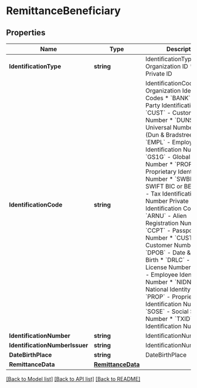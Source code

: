# RemittanceBeneficiary

## Properties

Name | Type | Description | Notes
------------ | ------------- | ------------- | -------------
**IdentificationType** | **string** | IdentificationType  * &#x60;OI&#x60; - Organization ID * &#x60;PI&#x60; - Private ID  | [optional] 
**IdentificationCode** | **string** | IdentificationCode  Organization Identification Codes  * &#x60;BANK&#x60; - Bank Party Identification * &#x60;CUST&#x60; - Customer Number * &#x60;DUNS&#x60; - Data Universal Number System (Dun &amp; Bradstreet) * &#x60;EMPL&#x60; - Employer Identification Number * &#x60;GS1G&#x60; - Global Location Number * &#x60;PROP&#x60; - Proprietary Identification Number * &#x60;SWBB&#x60; - SWIFT BIC or BEI * &#x60;TXID&#x60; - Tax Identification Number  Private Identification Codes  * &#x60;ARNU&#x60; - Alien Registration Number * &#x60;CCPT&#x60; - Passport Number * &#x60;CUST&#x60; - Customer Number * &#x60;DPOB&#x60; - Date &amp; Place of Birth * &#x60;DRLC&#x60; - Driver’s License Number * &#x60;EMPL&#x60; - Employee Identification Number * &#x60;NIDN&#x60; - National Identity Number * &#x60;PROP&#x60; - Proprietary Identification Number * &#x60;SOSE&#x60; - Social Security Number * &#x60;TXID&#x60; - Tax Identification Number  | [optional] 
**IdentificationNumber** | **string** | IdentificationNumber | [optional] 
**IdentificationNumberIssuer** | **string** | IdentificationNumberIssuer | [optional] 
**DateBirthPlace** | **string** | DateBirthPlace | [optional] 
**RemittanceData** | [**RemittanceData**](RemittanceData.md) |  | [optional] 

[[Back to Model list]](../README.md#documentation-for-models) [[Back to API list]](../README.md#documentation-for-api-endpoints) [[Back to README]](../README.md)


